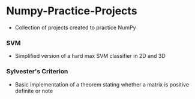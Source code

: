 # Numpy-Practice-Projects
- Collection of projects created to practice NumPy

### SVM
- Simplified version of a hard max SVM classifier in 2D and 3D

### Sylvester's Criterion
- Basic implementation of a theorem stating whether a matrix is positive definite or note

